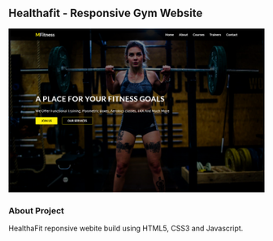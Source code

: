 ## Healthafit - Responsive Gym Website

![](img/landing-page.png)

### About Project
HealthaFit reponsive webite build using HTML5, CSS3 and Javascript. 
